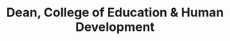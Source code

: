 ---
Destinations: recdFwjsXCx6hfuE7
title: Dean, College of Education & Human Development
contactImage: OrderedDict([('id', 'att3o9NXyJR23Ak7b'), ('width', 784), ('height', 784), ('url', 'https://dl.airtable.com/.attachments/0fa02940314805817fbc565c9b1e5887/c15c49e9/tamusa_final_logo_round-01.png?ts=1660580972&userId=usr3dGtitKwSxUcGO&cs=3bb9b2c211eb2fa5'), ('filename', 'tamusa_final_logo_round-01.png'), ('size', 66295), ('type', 'image/png'), ('thumbnails', OrderedDict([('small', OrderedDict([('url', 'https://dl.airtable.com/.attachmentThumbnails/84781b765377df98a9506074f63b2d80/071757b5?ts=1660580972&userId=usr3dGtitKwSxUcGO&cs=3f0ccf2e0743cdca'), ('width', 36), ('height', 36)])), ('large', OrderedDict([('url', 'https://dl.airtable.com/.attachmentThumbnails/aa461cf5459882b843d570af7b8497bd/48f58b40?ts=1660580972&userId=usr3dGtitKwSxUcGO&cs=23db3c10ddbad09b'), ('width', 512), ('height', 512)])), ('full', OrderedDict([('url', 'https://dl.airtable.com/.attachmentThumbnails/31ad008998816730923a2db3f7dd1173/2f4767f9?ts=1660580972&userId=usr3dGtitKwSxUcGO&cs=46f121da9cbea951'), ('width', 3000), ('height', 3000)]))]))])
name: Dr. Carl Sheperis
employer: Texas A&M University San Antonio
Last Modified: 2022-05-27T14:15:48.000Z
---